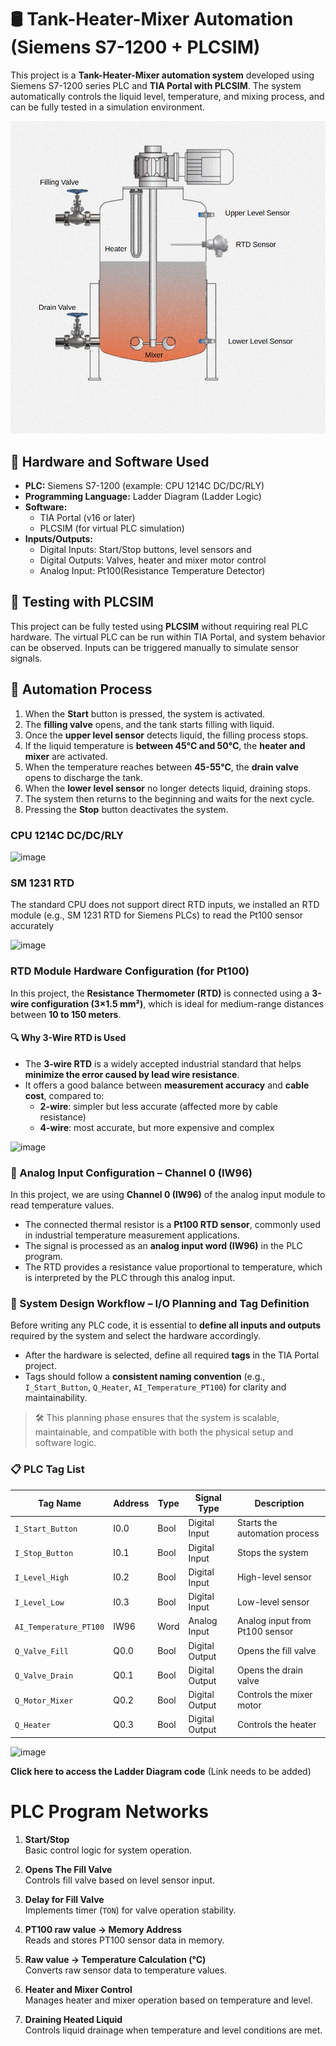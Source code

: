 # 🛢️ Tank-Heater-Mixer Automation (Siemens S7-1200 + PLCSIM)

This project is a **Tank-Heater-Mixer automation system** developed using Siemens S7-1200 series PLC and **TIA Portal with PLCSIM**. The system automatically controls the liquid level, temperature, and mixing process, and can be fully tested in a simulation environment.

![System Diagram](https://github.com/hhuseyincosgun/TANK-HEATER-MIXER-AUTOMATION/raw/main/System.png)


## 🔧 Hardware and Software Used

- **PLC:** Siemens S7-1200 (example: CPU 1214C DC/DC/RLY)
- **Programming Language:** Ladder Diagram (Ladder Logic)
- **Software:**
  - TIA Portal (v16 or later)
  - PLCSIM (for virtual PLC simulation)
- **Inputs/Outputs:**
  - Digital Inputs: Start/Stop buttons, level sensors and 
  - Digital Outputs: Valves, heater and mixer motor control
  - Analog Input: Pt100(Resistance Temperature Detector) 


## 🧪 Testing with PLCSIM

This project can be fully tested using **PLCSIM** without requiring real PLC hardware. The virtual PLC can be run within TIA Portal, and system behavior can be observed. Inputs can be triggered manually to simulate sensor signals.

## 🔁 Automation Process


1. When the **Start** button is pressed, the system is activated.
2. The **filling valve** opens, and the tank starts filling with liquid.
3. Once the **upper level sensor** detects liquid, the filling process stops.
4. If the liquid temperature is **between 45°C and 50°C**, the **heater and mixer** are activated.
5. When the temperature reaches between **45-55°C**, the **drain valve** opens to discharge the tank.
6. When the **lower level sensor** no longer detects liquid, draining stops.
7. The system then returns to the beginning and waits for the next cycle.
8. Pressing the **Stop** button deactivates the system.


### CPU 1214C DC/DC/RLY
![image](https://github.com/user-attachments/assets/b93bb49a-24a7-4574-9dcb-0557ba0f8a4a)

### SM 1231 RTD
The standard CPU does not support direct RTD inputs, we installed an RTD module (e.g., SM 1231 RTD for Siemens PLCs) to read the Pt100 sensor accurately

![image](https://github.com/user-attachments/assets/415c60ab-e0f8-437a-8cfd-2bf68756235c)

### RTD Module Hardware Configuration (for Pt100)

In this project, the **Resistance Thermometer (RTD)** is connected using a **3-wire configuration (3×1.5 mm²)**, which is ideal for medium-range distances between **10 to 150 meters**.

#### 🔍 Why 3-Wire RTD is Used

- The **3-wire RTD** is a widely accepted industrial standard that helps **minimize the error caused by lead wire resistance**.
- It offers a good balance between **measurement accuracy** and **cable cost**, compared to:
  - **2-wire**: simpler but less accurate (affected more by cable resistance)
  - **4-wire**: most accurate, but more expensive and complex

![image](https://github.com/user-attachments/assets/85bcb2ad-0040-4ed1-bb9a-88726658762e)

### 🔢 Analog Input Configuration – Channel 0 (IW96)

In this project, we are using **Channel 0 (IW96)** of the analog input module to read temperature values.

- The connected thermal resistor is a **Pt100 RTD sensor**, commonly used in industrial temperature measurement applications.
- The signal is processed as an **analog input word (IW96)** in the PLC program.
- The RTD provides a resistance value proportional to temperature, which is interpreted by the PLC through this analog input.



### 🧩 System Design Workflow – I/O Planning and Tag Definition

Before writing any PLC code, it is essential to **define all inputs and outputs** required by the system and select the hardware accordingly.
   - After the hardware is selected, define all required **tags** in the TIA Portal project.
   - Tags should follow a **consistent naming convention** (e.g., `I_Start_Button`, `Q_Heater`, `AI_Temperature_PT100`) for clarity and maintainability.

> 🛠️ This planning phase ensures that the system is scalable, maintainable, and compatible with both the physical setup and software logic.

### 📋 PLC Tag List

| Tag Name                 | Address  | Type   | Signal Type    | Description                                |
|--------------------------|----------|--------|----------------|--------------------------------------------|
| `I_Start_Button`         | I0.0     | Bool   | Digital Input  | Starts the automation process              |
| `I_Stop_Button`          | I0.1     | Bool   | Digital Input  | Stops the system                           |
| `I_Level_High`           | I0.2     | Bool   | Digital Input  | High-level sensor                          |
| `I_Level_Low`            | I0.3     | Bool   | Digital Input  | Low-level sensor                           |
| `AI_Temperature_PT100`   | IW96     | Word   | Analog Input   | Analog input from Pt100 sensor             |
| `Q_Valve_Fill`           | Q0.0     | Bool   | Digital Output | Opens the fill valve                       |
| `Q_Valve_Drain`          | Q0.1     | Bool   | Digital Output | Opens the drain valve                      |
| `Q_Motor_Mixer`          | Q0.2     | Bool   | Digital Output | Controls the mixer motor                   |
| `Q_Heater`               | Q0.3     | Bool   | Digital Output | Controls the heater                        |

![image](https://github.com/user-attachments/assets/8881ee7b-3ad4-46c2-8764-47df528713af)


**Click here to access the Ladder Diagram code** (Link needs to be added)

# PLC Program Networks

1. **Start/Stop**  
   Basic control logic for system operation.

2. **Opens The Fill Valve**  
   Controls fill valve based on level sensor input.

3. **Delay for Fill Valve**  
   Implements timer (`TON`) for valve operation stability.

4. **PT100 raw value → Memory Address**  
   Reads and stores PT100 sensor data in memory.

5. **Raw value → Temperature Calculation (°C)**  
   Converts raw sensor data to temperature values.

6. **Heater and Mixer Control**  
   Manages heater and mixer operation based on temperature and level.

7. **Draining Heated Liquid**  
   Controls liquid drainage when temperature and level conditions are met.

